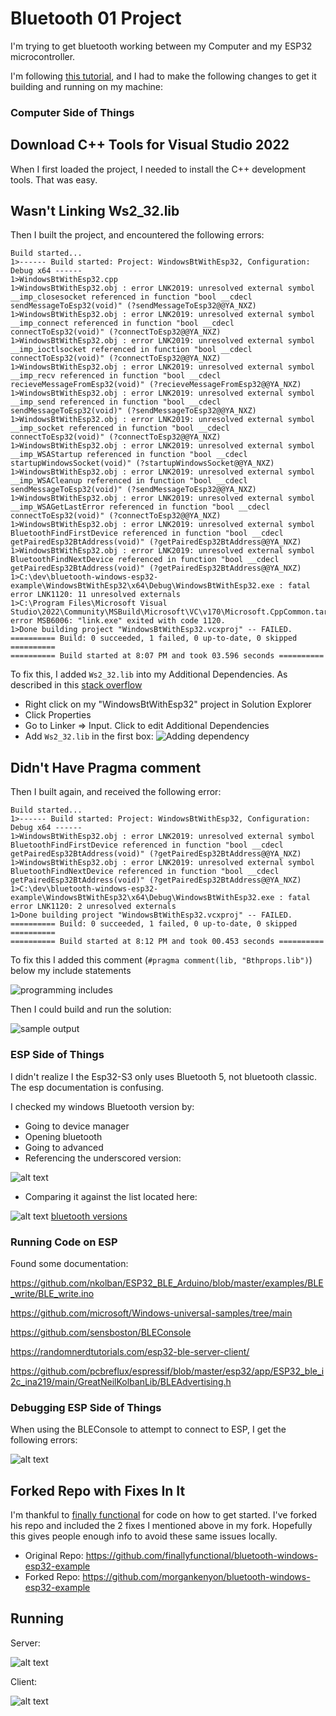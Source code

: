 # Bluetooth 01 Project

I'm trying to get bluetooth working between my Computer and my ESP32 microcontroller.

I'm following [this tutorial](https://github.com/finallyfunctional/bluetooth-windows-esp32-example), and I had to make the following changes to get it building and running on my machine:

### Computer Side of Things

## Download C++ Tools for Visual Studio 2022

When I first loaded the project, I needed to install the C++ development tools. That was easy.

## Wasn't Linking Ws2_32.lib

Then I built the project, and encountered the following errors:

```
Build started...
1>------ Build started: Project: WindowsBtWithEsp32, Configuration: Debug x64 ------
1>WindowsBtWithEsp32.cpp
1>WindowsBtWithEsp32.obj : error LNK2019: unresolved external symbol __imp_closesocket referenced in function "bool __cdecl sendMessageToEsp32(void)" (?sendMessageToEsp32@@YA_NXZ)
1>WindowsBtWithEsp32.obj : error LNK2019: unresolved external symbol __imp_connect referenced in function "bool __cdecl connectToEsp32(void)" (?connectToEsp32@@YA_NXZ)
1>WindowsBtWithEsp32.obj : error LNK2019: unresolved external symbol __imp_ioctlsocket referenced in function "bool __cdecl connectToEsp32(void)" (?connectToEsp32@@YA_NXZ)
1>WindowsBtWithEsp32.obj : error LNK2019: unresolved external symbol __imp_recv referenced in function "bool __cdecl recieveMessageFromEsp32(void)" (?recieveMessageFromEsp32@@YA_NXZ)
1>WindowsBtWithEsp32.obj : error LNK2019: unresolved external symbol __imp_send referenced in function "bool __cdecl sendMessageToEsp32(void)" (?sendMessageToEsp32@@YA_NXZ)
1>WindowsBtWithEsp32.obj : error LNK2019: unresolved external symbol __imp_socket referenced in function "bool __cdecl connectToEsp32(void)" (?connectToEsp32@@YA_NXZ)
1>WindowsBtWithEsp32.obj : error LNK2019: unresolved external symbol __imp_WSAStartup referenced in function "bool __cdecl startupWindowsSocket(void)" (?startupWindowsSocket@@YA_NXZ)
1>WindowsBtWithEsp32.obj : error LNK2019: unresolved external symbol __imp_WSACleanup referenced in function "bool __cdecl sendMessageToEsp32(void)" (?sendMessageToEsp32@@YA_NXZ)
1>WindowsBtWithEsp32.obj : error LNK2019: unresolved external symbol __imp_WSAGetLastError referenced in function "bool __cdecl connectToEsp32(void)" (?connectToEsp32@@YA_NXZ)
1>WindowsBtWithEsp32.obj : error LNK2019: unresolved external symbol BluetoothFindFirstDevice referenced in function "bool __cdecl getPairedEsp32BtAddress(void)" (?getPairedEsp32BtAddress@@YA_NXZ)
1>WindowsBtWithEsp32.obj : error LNK2019: unresolved external symbol BluetoothFindNextDevice referenced in function "bool __cdecl getPairedEsp32BtAddress(void)" (?getPairedEsp32BtAddress@@YA_NXZ)
1>C:\dev\bluetooth-windows-esp32-example\WindowsBtWithEsp32\x64\Debug\WindowsBtWithEsp32.exe : fatal error LNK1120: 11 unresolved externals
1>C:\Program Files\Microsoft Visual Studio\2022\Community\MSBuild\Microsoft\VC\v170\Microsoft.CppCommon.targets(1127,5): error MSB6006: "link.exe" exited with code 1120.
1>Done building project "WindowsBtWithEsp32.vcxproj" -- FAILED.
========== Build: 0 succeeded, 1 failed, 0 up-to-date, 0 skipped ==========
========== Build started at 8:07 PM and took 03.596 seconds ==========
```

To fix this, I added `Ws2_32.lib` into my Additional Dependencies. As described in this [stack overflow](https://stackoverflow.com/a/53873194)

* Right click on my "WindowsBtWithEsp32" project in Solution Explorer
* Click Properties
* Go to Linker => Input. Click to edit Additional Dependencies
* Add `Ws2_32.lib` in the first box:
![Adding dependency](image-1.png)

## Didn't Have Pragma comment

Then I built again, and received the following error:

```
Build started...
1>------ Build started: Project: WindowsBtWithEsp32, Configuration: Debug x64 ------
1>WindowsBtWithEsp32.obj : error LNK2019: unresolved external symbol BluetoothFindFirstDevice referenced in function "bool __cdecl getPairedEsp32BtAddress(void)" (?getPairedEsp32BtAddress@@YA_NXZ)
1>WindowsBtWithEsp32.obj : error LNK2019: unresolved external symbol BluetoothFindNextDevice referenced in function "bool __cdecl getPairedEsp32BtAddress(void)" (?getPairedEsp32BtAddress@@YA_NXZ)
1>C:\dev\bluetooth-windows-esp32-example\WindowsBtWithEsp32\x64\Debug\WindowsBtWithEsp32.exe : fatal error LNK1120: 2 unresolved externals
1>Done building project "WindowsBtWithEsp32.vcxproj" -- FAILED.
========== Build: 0 succeeded, 1 failed, 0 up-to-date, 0 skipped ==========
========== Build started at 8:12 PM and took 00.453 seconds ==========
```

To fix this I added this comment (`#pragma comment(lib, "Bthprops.lib")`) below my include statements

![programming includes](image.png)

Then I could build and run the solution:

![sample output](image-2.png)

### ESP Side of Things

I didn't realize I the Esp32-S3 only uses Bluetooth 5, not bluetooth classic. The esp documentation is confusing.

I checked my windows Bluetooth version by:

* Going to device manager
* Opening bluetooth
* Going to advanced
* Referencing the underscored version:

![alt text](image-4.png)

* Comparing it against the list located here:

![alt text](image-5.png)
[bluetooth versions](https://support.microsoft.com/en-us/windows/what-bluetooth-version-is-on-my-pc-f5d4cff7-c00d-337b-a642-d2d23b082793)


### Running Code on ESP

Found some documentation:

https://github.com/nkolban/ESP32_BLE_Arduino/blob/master/examples/BLE_write/BLE_write.ino

https://github.com/microsoft/Windows-universal-samples/tree/main

https://github.com/sensboston/BLEConsole

https://randomnerdtutorials.com/esp32-ble-server-client/

https://github.com/pcbreflux/espressif/blob/master/esp32/app/ESP32_ble_i2c_ina219/main/GreatNeilKolbanLib/BLEAdvertising.h

### Debugging ESP Side of Things

When using the BLEConsole to attempt to connect to ESP, I get the following errors:

![alt text](image-6.png)

## Forked Repo with Fixes In It

I'm thankful to [finally functional](https://github.com/finallyfunctional) for code on how to get started. I've forked his repo and included the 2 fixes I mentioned above in my fork. Hopefully this gives people enough info to avoid these same issues locally.

* Original Repo: https://github.com/finallyfunctional/bluetooth-windows-esp32-example
* Forked Repo: https://github.com/morgankenyon/bluetooth-windows-esp32-example


## Running

Server: 

![alt text](image-9.png)

Client: 

![alt text](image-8.png)